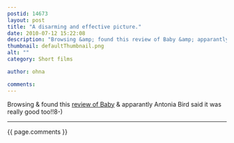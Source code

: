 ```yaml
---
postid: 14673
layout: post
title: "A disarming and effective picture."
date: 2010-07-12 15:22:08
description: "Browsing &amp; found this review of Baby &amp; apparantly Antonia Bird said it was really good too!!8-)&#8230;"
thumbnail: defaultThumbnail.png
alt: ""
category: Short films

author: ohna

comments:
---
```


<p>Browsing &amp; found this <a href="http://www.eyeforfilm.co.uk/reviews.php?film_id=18866">review of Baby</a>   &amp; apparantly Antonia Bird said it was really good too!!8-)</p>

<hr>

{{ page.comments }}


